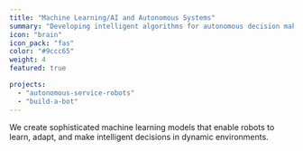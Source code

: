```yaml
---
title: "Machine Learning/AI and Autonomous Systems"
summary: "Developing intelligent algorithms for autonomous decision making"
icon: "brain"
icon_pack: "fas"
color: "#9ccc65"
weight: 4
featured: true

projects:
  - "autonomous-service-robots"
  - "build-a-bot"
---
```


We create sophisticated machine learning models that enable robots to learn, adapt, and make intelligent decisions in dynamic environments.